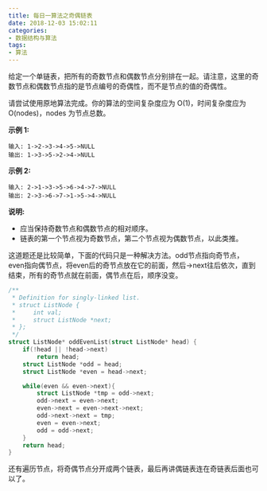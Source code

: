 ```yaml
---
title: 每日一算法之奇偶链表
date: 2018-12-03 15:02:11
categories: 
- 数据结构与算法
tags:
- 算法
---
```


给定一个单链表，把所有的奇数节点和偶数节点分别排在一起。请注意，这里的奇数节点和偶数节点指的是节点编号的奇偶性，而不是节点的值的奇偶性。

请尝试使用原地算法完成。你的算法的空间复杂度应为 O(1)，时间复杂度应为 O(nodes)，nodes 为节点总数。

**示例 1:**

```
输入: 1->2->3->4->5->NULL
输出: 1->3->5->2->4->NULL
```

**示例 2:**

```
输入: 2->1->3->5->6->4->7->NULL 
输出: 2->3->6->7->1->5->4->NULL
```

**说明:**

- 应当保持奇数节点和偶数节点的相对顺序。
- 链表的第一个节点视为奇数节点，第二个节点视为偶数节点，以此类推。





这道题还是比较简单，下面的代码只是一种解决方法。odd节点指向奇节点，even指向偶节点，将even后的奇节点放在它的前面，然后->next往后依次，直到结束，所有的奇节点就在前面，偶节点在后，顺序没变。    

```c
/**
 * Definition for singly-linked list.
 * struct ListNode {
 *     int val;
 *     struct ListNode *next;
 * };
 */
struct ListNode* oddEvenList(struct ListNode* head) {
    if(!head || !head->next)
        return head;
    struct ListNode *odd = head;
    struct ListNode *even = head->next;

    while(even && even->next){
        struct ListNode *tmp = odd->next;
        odd->next = even->next;
        even->next = even->next->next;
        odd->next->next = tmp;
        even = even->next;
        odd = odd->next;
    }
    return head;
}
```


还有遍历节点，将奇偶节点分开成两个链表，最后再讲偶链表连在奇链表后面也可以了。